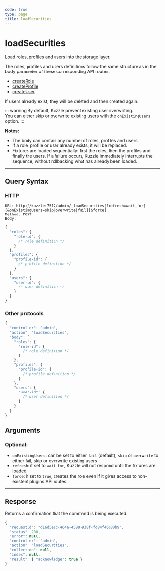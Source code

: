 ```yaml
---
code: true
type: page
title: loadSecurities
---
```


# loadSecurities

<SinceBadge version="1.7.0" />

Load roles, profiles and users into the storage layer.

The roles, profiles and users definitions follow the same structure as in the body parameter of these corresponding API routes:

 - [createRole](/core/2/api/controllers/security/create-role)
 - [createProfile](/core/2/api/controllers/security/create-profile)
 - [createUser](/core/2/api/controllers/security/create-user)

If users already exist, they will be deleted and then created again.

::: warning
By default, Kuzzle prevent existing user overwriting.  
You can either skip or overwrite existing users with the `onExistingUsers` option.
:::

**Notes:**

* The body can contain any number of roles, profiles and users.
* If a role, profile or user already exists, it will be replaced.
* Fixtures are loaded sequentially: first the roles, then the profiles and finally the users. If a failure occurs, Kuzzle immediately interrupts the sequence, without rollbacking what has already been loaded.

---

## Query Syntax

### HTTP

```http
URL: http://kuzzle:7512/admin/_loadSecurities[?refresh=wait_for][&onExistingUsers=skip|overwrite|fail][&force]
Method: POST
Body:
```

```js
{
  "roles": {
    "role-id": {
      /* role definition */
    }
  },
  "profiles": {
    "profile-id": {
      /* profile definition */
    }
  },
  "users": {
    "user-id": {
      /* user definition */
    }
  }
}
```


### Other protocols


```js
{
  "controller": "admin",
  "action": "loadSecurities",
  "body": {
    "roles": {
      "role-id": {
        /* role definition */
      }
    },
    "profiles": {
      "profile-id": {
        /* profile definition */
      }
    },
    "users": {
      "user-id": {
        /* user definition */
      }
    }
  }
}
```

## Arguments

### Optional:

* `onExistingUsers`: can be set to either `fail` (default), `skip` or `overwrite` to either fail, skip or overwrite existing users
* `refresh`: if set to `wait_for`, Kuzzle will not respond until the fixtures are loaded
* `force`: if set to `true`, creates the role even if it gives access to non-existent plugins API routes.

---

## Response

Returns a confirmation that the command is being executed.

```js
{
  "requestId": "d16d5e8c-464a-4589-938f-fd84f46080b9",
  "status": 200,
  "error": null,
  "controller": "admin",
  "action": "loadSecurities",
  "collection": null,
  "index": null,
  "result": { "acknowledge": true }
}
```
